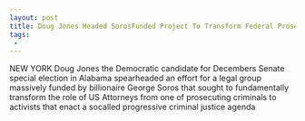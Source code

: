 ```yaml
---
layout: post
title: Doug Jones Headed SorosFunded Project To Transform Federal Prosecutors Into Social Justice Warriors
tags:
 -
---
```

NEW YORK Doug Jones the Democratic candidate for Decembers Senate special election in Alabama spearheaded an effort for a legal group massively funded by billionaire George Soros that sought to fundamentally transform the role of US Attorneys from one of prosecuting criminals to activists that enact a socalled progressive criminal justice agenda
